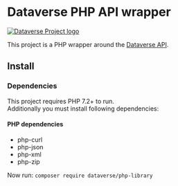 # Dataverse PHP API wrapper

[![Dataverse Project logo](http://dataverse.org/files/dataverseorg/files/dataverse_project_logo-hp.png "Dataverse Project")](http://dataverse.org)

This project is a PHP wrapper around the [Dataverse API](http://guides.dataverse.org/en/4.2/api/).

## Install

### Dependencies

This project requires PHP 7.2+ to run.<br />
Additionally you must install following dependencies:

#### PHP dependencies
*	php-curl
*	php-json
*	php-xml
*	php-zip

Now run:
`composer require dataverse/php-library`
